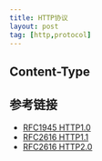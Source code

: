 ```yaml
---
title: HTTP协议
layout: post
tag: [http,protocol]
---
```


## Content-Type


## 参考链接

* [RFC1945 HTTP1.0](https://www.rfc-editor.org/info/rfc1945)
* [RFC2616 HTTP1.1](https://www.rfc-editor.org/info/rfc2616)
* [RFC2616 HTTP2.0](https://www.rfc-editor.org/info/rfc7540)
